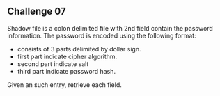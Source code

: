 ## Challenge 07

Shadow file is a colon delimited file with 2nd field contain the password information. The password is encoded using the following format:

- consists of 3 parts delimited by dollar sign.
- first part indicate cipher algorithm.
- second part indicate salt
- third part indicate password hash.

Given an such entry, retrieve each field.